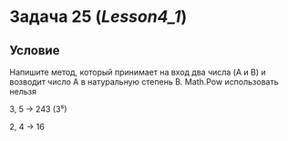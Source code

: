 # Задача 25  (*Lesson4_1*)
## Условие ##
 Напишите метод, который принимает на вход два числа (A и B) и возводит число A в натуральную степень B.
Math.Pow использовать нельзя 

3, 5 -> 243 (3⁵)

2, 4 -> 16

